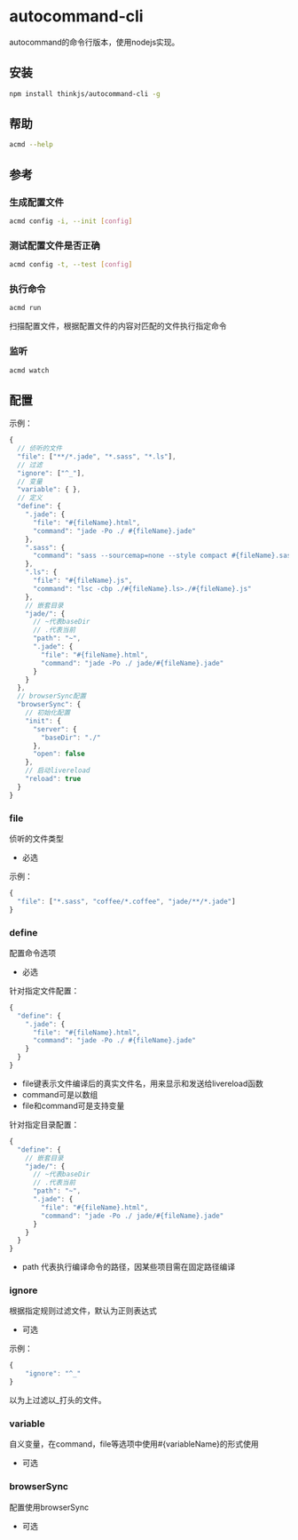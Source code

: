 # autocommand-cli
autocommand的命令行版本，使用nodejs实现。

## 安装
```bash
npm install thinkjs/autocommand-cli -g
```

## 帮助
```bash
acmd --help
```

## 参考
### 生成配置文件
```bash
acmd config -i, --init [config]
```
### 测试配置文件是否正确
```bash
acmd config -t, --test [config]
```

### 执行命令
```bash
acmd run
```
扫描配置文件，根据配置文件的内容对匹配的文件执行指定命令

### 监听
```bash
acmd watch
```

## 配置

示例：
```javascript
{
  // 侦听的文件
  "file": ["**/*.jade", "*.sass", "*.ls"],
  // 过滤
  "ignore": ["^_"],
  // 变量
  "variable": { },
  // 定义
  "define": {
    ".jade": {
      "file": "#{fileName}.html",
      "command": "jade -Po ./ #{fileName}.jade"
    },
    ".sass": {
      "command": "sass --sourcemap=none --style compact #{fileName}.sass ./#{fileName}.css"
    },
    ".ls": {
      "file": "#{fileName}.js",
      "command": "lsc -cbp ./#{fileName}.ls>./#{fileName}.js"
    },
    // 嵌套目录
    "jade/": {
      // ~代表baseDir
      // .代表当前
      "path": "~",
      ".jade": {
        "file": "#{fileName}.html",
        "command": "jade -Po ./ jade/#{fileName}.jade"
      }
    }
  },
  // browserSync配置
  "browserSync": {
    // 初始化配置
    "init": {
      "server": {
        "baseDir": "./"
      },
      "open": false
    },
    // 启动livereload
    "reload": true
  }
}
```

### file
侦听的文件类型
* 必选

示例：
```javascript
{
  "file": ["*.sass", "coffee/*.coffee", "jade/**/*.jade"]
}
```

### define
配置命令选项
* 必选

针对指定文件配置：
```javascript
{
  "define": {
    ".jade": {
      "file": "#{fileName}.html",
      "command": "jade -Po ./ #{fileName}.jade"
    }
  }
}
```
- file键表示文件编译后的真实文件名，用来显示和发送给livereload函数
- command可是以数组
- file和command可是支持变量

针对指定目录配置：
```javascript
{
  "define": {
    // 嵌套目录
    "jade/": {
      // ~代表baseDir
      // .代表当前
      "path": "~",
      ".jade": {
        "file": "#{fileName}.html",
        "command": "jade -Po ./ jade/#{fileName}.jade"
      }
    }
  }
}
```
- path 代表执行编译命令的路径，因某些项目需在固定路径编译


### ignore
根据指定规则过滤文件，默认为正则表达式
* 可选

示例：
```javascript
{
    "ignore": "^_"
}
```
以为上过滤以_打头的文件。

### variable
自义变量，在command，file等选项中使用#{variableName}的形式使用
* 可选

### browserSync
配置使用browserSync
* 可选
